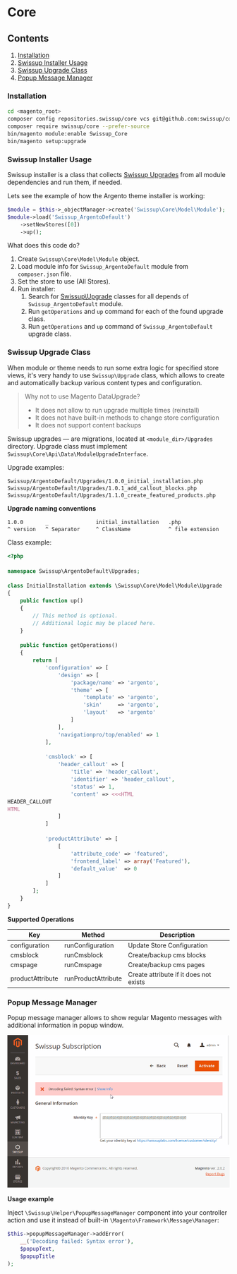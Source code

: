 # Core

## Contents

1. [Installation](#installation)
2. [Swissup Installer Usage](#swissup-installer-usage)
3. [Swissup Upgrade Class](#swissup-upgrade-class)
4. [Popup Message Manager](#popup-message-manager)

### Installation

```bash
cd <magento_root>
composer config repositories.swissup/core vcs git@github.com:swissup/core.git
composer require swissup/core --prefer-source
bin/magento module:enable Swissup_Core
bin/magento setup:upgrade
```

### Swissup Installer Usage

Swissup installer is a class that collects [Swissup Upgrades](#swissup-upgrade-class) 
from all module dependencies and run them, if needed.

Lets see the example of how the Argento theme installer is working:

```php
$module = $this->_objectManager->create('Swissup\Core\Model\Module');
$module->load('Swissup_ArgentoDefault')
    ->setNewStores([0])
    ->up();
```

What does this code do?

 1. Create `Swissup\Core\Model\Module` object.
 2. Load module info for `Swissup_ArgentoDefault` module from `composer.json` 
    file.
 3. Set the store to use (All Stores).
 4. Run installer:
    1. Search for [Swissup\Upgrade](#swissup-upgrade-class) classes for all 
        depends of `Swissup_ArgentoDefault` module.
    2. Run `getOperations` and `up` command for each of the found upgrade class.
    3. Run `getOperations` and `up` command of `Swissup_ArgentoDefault` upgrade class.

### Swissup Upgrade Class

When module or theme needs to run some extra logic for specified store views,
it's very handy to use `Swissup\Upgrade` class, which allows to create and 
automatically backup various content types and configuration.

> Why not to use Magento DataUpgrade?
> - It does not allow to run upgrade multiple times (reinstall)
> - It does not have built-in methods to change store configuration
> - It does not support content backups

Swissup upgrades &mdash; are migrations, located at `<module_dir>/Upgrades` directory.
Upgrade class must implement `Swissup\Core\Api\Data\ModuleUpgradeInterface`.

Upgrade examples:

```
Swissup/ArgentoDefault/Upgrades/1.0.0_initial_installation.php
Swissup/ArgentoDefault/Upgrades/1.0.1_add_callout_blocks.php
Swissup/ArgentoDefault/Upgrades/1.1.0_create_featured_products.php
```

**Upgrade naming conventions**

```
1.0.0       _               initial_installation   .php
^ version   ^ Separator     ^ ClassName            ^ file extension
```

Class example:

```php
<?php

namespace Swissup\ArgentoDefault\Upgrades;

class InitialInstallation extends \Swissup\Core\Model\Module\Upgrade
{
    public function up()
    {   
        // This method is optional.
        // Additional logic may be placed here.
    }

    public function getOperations()
    {
        return [
            'configuration' => [
                'design' => [
                    'package/name' => 'argento',
                    'theme' => [
                        'template' => 'argento',
                        'skin'     => 'argento',
                        'layout'   => 'argento'
                    ]
                ],
                'navigationpro/top/enabled' => 1
            ],

            'cmsblock' => [
                'header_callout' => [
                    'title' => 'header_callout',
                    'identifier' => 'header_callout',
                    'status' => 1,
                    'content' => <<<HTML
HEADER_CALLOUT
HTML
                ]
            ]

            'productAttribute' => [
                [
                    'attribute_code' => 'featured',
                    'frontend_label' => array('Featured'),
                    'default_value'  => 0
                ]
            ]
        ];
    }
}

```

**Supported Operations**

Key | Method | Description
----|--------|------------
configuration   | runConfiguration  | Update Store Configuration
cmsblock        | runCmsblock       | Create/backup cms blocks
cmspage         | runCmspage        | Create/backup cms pages
productAttribute| runProductAttribute| Create attribute if it does not exists

### Popup Message Manager

Popup message manager allows to show regular Magento messages with additional
information in popup window.

![Popup Message Example](/resources/docs/images/popup_message_example.gif)

**Usage example**

Inject `\Swissup\Helper\PopupMessageManager` component into your controller 
action and use it instead of built-in `\Magento\Framework\Message\Manager`:

```php
$this->popupMessageManager->addError(
    __('Decoding failed: Syntax error'),
    $popupText,
    $popupTitle
);
```
